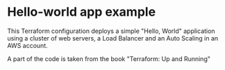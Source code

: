 # Hello-world app example

This Terraform configuration deploys a simple "Hello, World" application 
using a cluster of web servers, a Load Balancer and an Auto Scaling in an AWS account.

A part of the code is taken from the book "Terraform: Up and Running"